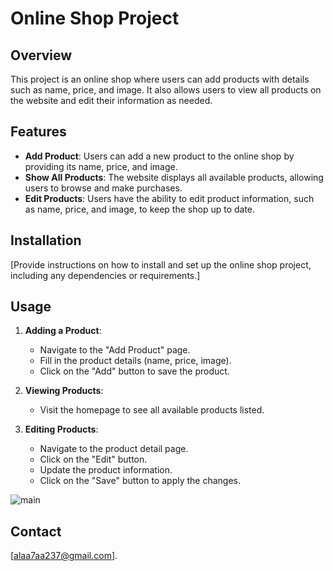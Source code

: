 # Online Shop Project

## Overview

This project is an online shop where users can add products with details such as name, price, and image. It also allows users to view all products on the website and edit their information as needed.

## Features

- **Add Product**: Users can add a new product to the online shop by providing its name, price, and image.
- **Show All Products**: The website displays all available products, allowing users to browse and make purchases.
- **Edit Products**: Users have the ability to edit product information, such as name, price, and image, to keep the shop up to date.

## Installation

[Provide instructions on how to install and set up the online shop project, including any dependencies or requirements.]

## Usage

1. **Adding a Product**:
   - Navigate to the "Add Product" page.
   - Fill in the product details (name, price, image).
   - Click on the "Add" button to save the product.

2. **Viewing Products**:
   - Visit the homepage to see all available products listed.

3. **Editing Products**:
   - Navigate to the product detail page.
   - Click on the "Edit" button.
   - Update the product information.
   - Click on the "Save" button to apply the changes.

![main](https://github.com/Alaaatiya/Online-Shop-Project/assets/159659121/9e8f9068-0587-4411-943d-89e9087c8a0c)


## Contact

 [alaa7aa237@gmail.com].
